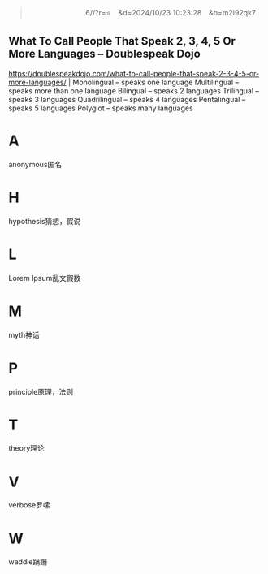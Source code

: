 
>　　　　　　　　6//?r=⭐　&d=2024/10/23 10:23:28　&b=m2l92qk7
## What To Call People That Speak 2, 3, 4, 5 Or More Languages – Doublespeak Dojo
https://doublespeakdojo.com/what-to-call-people-that-speak-2-3-4-5-or-more-languages/
|
Monolingual – speaks one language
Multilingual – speaks more than one language
Bilingual – speaks 2 languages
Trilingual – speaks 3 languages
Quadrilingual – speaks 4 languages
Pentalingual – speaks 5 languages
Polyglot – speaks many languages

# A
anonymous匿名

# H
hypothesis猜想，假说

# L
Lorem Ipsum乱文假数

# M
myth神话

# P
principle原理，法则

# T
theory理论

# V
verbose罗嗦

# W
waddle蹒跚
